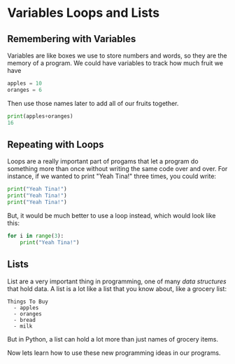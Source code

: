 # Variables Loops and Lists


## Remembering with Variables

Variables are like boxes we use to store numbers and words, so they are the memory of a program.  We could have variables to track how much fruit we have

```python
apples = 10
oranges = 6
```

Then use those names later to add all of our fruits together. 

```python 
print(apples+oranges)
16
```

## Repeating with Loops


Loops are a really important part of progams that let a program do something
more than once without writing the same code over and over. For instance, if we
wanted to print "Yeah Tina!" three times, you could write:

```python 
print("Yeah Tina!")
print("Yeah Tina!")
print("Yeah Tina!")
```

But, it would be much better to use a loop instead, which would look like this: 


```python 
for i in range(3):
    print("Yeah Tina!")

```


## Lists

List are a very important thing in programming, one of many _data structures_
that hold data. A list is a lot like a list that you know about, like a grocery list:

```
Things To Buy
  - apples
  - oranges
  - bread 
  - milk
```

But in Python, a list can hold a lot more than just names of grocery items. 



Now lets learn how to use these new programming ideas in our programs. 